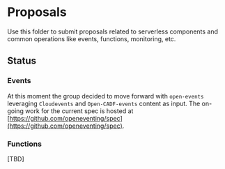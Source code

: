 # Proposals

Use this folder to submit proposals related to serverless components and common operations like events, functions, monitoring, etc.
 
## Status

### Events

  At this moment the group decided to move forward with `open-events` leveraging `Cloudevents` and `Open-CADF-events` content as input. The on-going work for the current spec is hosted at [https://github.com/openeventing/spec](https://github.com/openeventing/spec).

### Functions

  [TBD]



